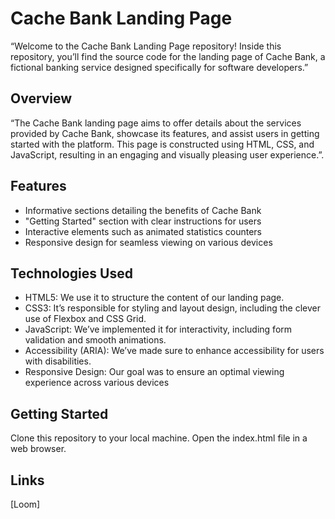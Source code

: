 # Cache Bank Landing Page

“Welcome to the Cache Bank Landing Page repository! Inside this repository, you’ll find the source code for the landing page of Cache Bank, a fictional banking service designed specifically for software developers.”

## Overview

“The Cache Bank landing page aims to offer details about the services provided by Cache Bank, showcase its features, and assist users in getting started with the platform. This page is constructed using HTML, CSS, and JavaScript, resulting in an engaging and visually pleasing user experience.”.

## Features

- Informative sections detailing the benefits of Cache Bank
- "Getting Started" section with clear instructions for users
- Interactive elements such as animated statistics counters
- Responsive design for seamless viewing on various devices

## Technologies Used

- HTML5: We use it to structure the content of our landing page.
- CSS3: It’s responsible for styling and layout design, including the clever use of Flexbox and CSS Grid.
- JavaScript: We’ve implemented it for interactivity, including form validation and smooth animations.
- Accessibility (ARIA): We’ve made sure to enhance accessibility for users with disabilities.
- Responsive Design: Our goal was to ensure an optimal viewing experience across various devices

## Getting Started

Clone this repository to your local machine.
Open the index.html file in a web browser.

## Links 
[Loom] 

